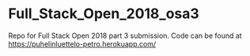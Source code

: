 # Full_Stack_Open_2018_osa3

Repo for Full Stack Open 2018 part 3 submission.
Code can be found at  https://puhelinluettelo-petro.herokuapp.com/
